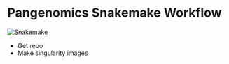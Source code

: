 # Pangenomics Snakemake Workflow

[![Snakemake](https://img.shields.io/badge/snakemake-brightgreen.svg)](https://snakemake.github.io)

- Get repo
- Make singularity images


